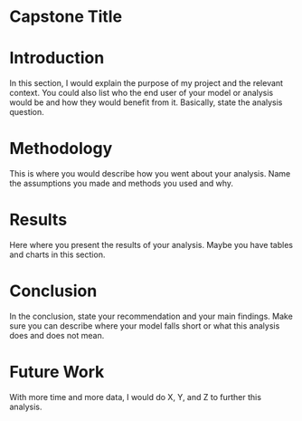 # Capstone Title

# Introduction
In this section, I would explain the purpose of my project and the relevant context. You could also list who the end user of your model or analysis would be and how they would benefit from it. Basically, state the analysis question.

# Methodology
This is where you would describe how you went about your analysis. Name the assumptions you made and methods you used and why.

# Results
Here where you present the results of your analysis. Maybe you have tables and charts in this section.

# Conclusion
In the conclusion, state your recommendation and your main findings. Make sure you can describe where your model falls short or what this analysis does and does not mean.

# Future Work
With more time and more data, I would do X, Y, and Z to further this analysis.
